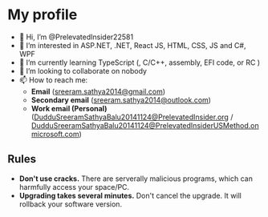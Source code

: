 
# My profile
* 👋 Hi, I’m @PrelevatedInsider22581
* 👀 I’m interested in ASP.NET, .NET, React JS, HTML, CSS, JS and C#, WPF
* 🌱 I’m currently learning TypeScript (, C/C++, assembly, EFI code, or RC )
* 💞️ I’m looking to collaborate on nobody
* 📫 How to reach me:
    * **Email** (sreeram.sathya2014@gmail.com)
    * **Secondary email** (sreeram.sathya2014@outlook.com)
    * **Work email (Personal)** (DudduSreeramSathyaBalu20141124@PrelevatedInsider.org / DudduSreeramSathyaBalu20141124@PrelevatedInsiderUSMethod.onmicrosoft.com)
## Rules
* **Don't use cracks.** There are serverally malicious programs, which can harmfully access your space/PC.
* **Upgrading takes several minutes.** Don't cancel the upgrade. It will rollback your software version.

<!---
W
--->
